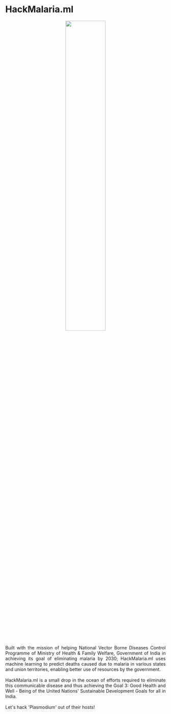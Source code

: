 # HackMalaria.ml

<div align="center"><img src="https://dhruvavdhesh.in/img/hack-malaria-github.png" width="50%" height="auto"></div>

<p align="justify">Built with the mission of helping National Vector Borne Diseases Control Programme of Ministry of Health & Family Welfare, Government of India in achieving its goal of eliminating malaria by 2030; HackMalaria.ml uses machine learning to predict deaths caused due to malaria in various states and union territories, enabling better use of resources by the government.<br><br>
HackMalaria.ml is a small drop in the ocean of efforts required to eliminate this communicable disease and thus achieving the Goal 3: Good Health and Well - Being of the United Nations' Sustainable Development Goals for all in India.<br><br>
Let's hack 'Plasmodium' out of their hosts!</p>
